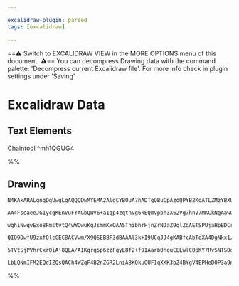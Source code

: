 ```yaml
---

excalidraw-plugin: parsed
tags: [excalidraw]

---
```

==⚠  Switch to EXCALIDRAW VIEW in the MORE OPTIONS menu of this document. ⚠== You can decompress Drawing data with the command palette: 'Decompress current Excalidraw file'. For more info check in plugin settings under 'Saving'


# Excalidraw Data
## Text Elements
Chaintool ^mh1QGUG4

%%
## Drawing
```compressed-json
N4KAkARALgngDgUwgLgAQQQDwMYEMA2AlgCYBOuA7hADTgQBuCpAzoQPYB2KqATLZMzYBXUtiRoIACyhQ4zZAHoFAc0JRJQgEYA6bGwC2CgF7N6hbEcK4OCtptbErHALRY8RMpWdx8Q1TdIEfARcZgRmBShcZQUebQBWbR4aOiCEfQQOKGZuAG1wMFAwYogSbgh9SQBGAEUAcQBVOoAWFOLIWERyqCwoNpLMbmceAHYANn4SmCGqkcSqgGY5qoBO

AA4FseaeeJG1ycgKEnVuFYAGbQWV6+a1qp4zqtnVg6kEQmVpbh3X62Vg7hnV7MKCkNgAawQAGE2Pg2KRygBiKoIFEo/qQTS4bDg5RgoQcYgwuEIiSg6zMOC4QJZDEQABmhHw+AAyrAARJBB46SCwZCAOrHSTfYGgiEINkwDnoLllV74z4ccI5NBVV5sKnYNTTVVnIEFSB44RwACSxBVqFyAF1XvTyBkzdwOEJma9CISsOVcGc6fjCUrmBbna6DRA

wghiNwqvExo8FmstvtQ4wWOwuKqJsmmKxOAA5ThibhrHjnZrNJaZ9qlZgAETSPUjaHpBDCr00wkJAFFghkskGXfhXkI4MRcA2oyMS80xjORtHY68iBxwU6B4u2DiI9xm/hW6Gepg+hIoZJcO6oGxYb7KAAVXrlE9nrKX/B0+mcKAswhGcS8fVV98sgAMVwfQmR1VB4leA8oAAQSIZR03QYJ6T6V4UygcwCHgj4kOgDU6T0LInyYR00GDQdQ3hD53

QIO9DwfU9zxfOlcCEC8ACVwm/X9QSEBBF3dBAAAl3k+I9UCqJJ4gKABfcAbToXA4DgNkx1/IoOkkdJfwgBCvkmBhCAQCgACFsVxP0iVheEkXpeyHP6CBsBEGkoBNHp9DZPloRs0l0GRVEgqclzSDcjz0nMnEjQJaySW6cgOEpalMjQgpnNc1KIv0ICmVZdldNlSNDNC8LPO88VBWIE40D4dLSqy8qxUhSVpTDWE5XqzKsmyjjhEVZUoxK7r3M8gB

5TVtSjPVhrCxr0iAj8QLA/AIKgrq5p6zzFqyL8f2+f9IAarb0nouCELwlC0pKY7RvSNTSDgsK2AobTcEbVAKNmsr0k7QlYOe16Qg+iBqTBKhvvm/QAfBm94F0qynOYbAwWZAANbh4hWdaSmR1H8AATW4ZoqjGbQEx2KoNiqM54mnFZDKMS99G4TTIHoAh+KjOTIZO/Q+tigMLQgRHDLxEg9t/B4xdICWejgTGZZIABZNhiAQP7cE0YIPp3PcSnFu

LbLQNmIFM2EQdIZQsQACh4WZqF4B2nZGR2LniABKOkuOUF1qXKK3bZ4BYgV4EPHeD0P3a9nmNrcirIQmzDOH7EMSjtUCEC4j1ZY4ZRWdDTItZ17g+IE0NsCIBW0DL14OEz0vSH49V2KXXim4QWOSjsAArBBsGyFl67gVX1c17WtybFty5KbFMMYG8WJN/d4fKMJggHtNCKEEEDDhrpyLXUM4U3XXp8XUI4M3hel8+gc5PAWT+AZJlwlZ+TZKAA==
```
%%